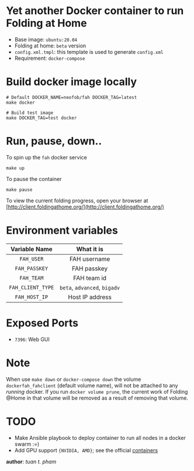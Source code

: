 Yet another Docker container to run Folding at Home
===================================================
* Base image: `ubuntu:20.04`
* Folding at home: `beta` version
* `config.xml.tmpl`: this template is used to generate `config.xml`
* Requirement: `docker-compose`

Build docker image locally
==========================
```
# Default DOCKER_NAME=neofob/fah DOCKER_TAG=latest
make docker

# Build test image
make DOCKER_TAG=test docker
```

Run, pause, down..
==================
To spin up the `fah` docker service
```
make up
```
To pause the container
```
make pause
```

To view the current folding progress, open your browser
at [http://client.foldingathome.org/](http://client.foldingathome.org/)

Environment variables
=====================
| Variable Name | What it is |
|:-------------:|:----------:|
| `FAH_USER`    | FAH username |
| `FAH_PASSKEY`    | FAH passkey |
| `FAH_TEAM`    | FAH team id |
| `FAH_CLIENT_TYPE` | `beta`, `advanced`, `bigadv` |
| `FAH_HOST_IP` | Host IP address |

Exposed Ports
=============
* `7396`: Web GUI

Note
====
When use `make down` or `docker-compose down` the volume
`dockerfah_fahclient` (default volume name), will not be attached to any *running* docker. If you run `docker volume
prune`, the current work of Folding @Home in that volume will be removed as a result of removing that volume.


TODO
====
* Make Ansible playbook to deploy container to run all nodes in a docker swarm :=)
* Add GPU support `{NVIDIA, AMD}`; see the official [containers][0]

__author__: *tuan t. pham*

[0]: https://github.com/FoldingAtHome/containers
